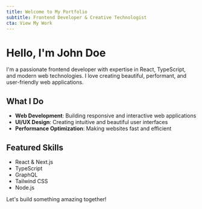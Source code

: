 ```yaml
---
title: Welcome to My Portfolio
subtitle: Frontend Developer & Creative Technologist
cta: View My Work
---
```


# Hello, I'm John Doe

I'm a passionate frontend developer with expertise in React, TypeScript, and modern web technologies. I love creating beautiful, performant, and user-friendly web applications.

## What I Do

- **Web Development**: Building responsive and interactive web applications
- **UI/UX Design**: Creating intuitive and beautiful user interfaces
- **Performance Optimization**: Making websites fast and efficient

## Featured Skills

- React & Next.js
- TypeScript
- GraphQL
- Tailwind CSS
- Node.js

Let's build something amazing together!
